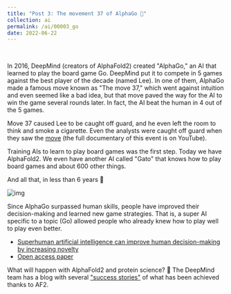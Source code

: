 ```yaml
---
title: "Post 3: The movement 37 of AlphaGo 🧐"
collection: ai
permalink: /ai/00003_go
date: 2022-06-22
---
```


&nbsp;

In 2016, DeepMind (creators of AlphaFold2) created "AlphaGo," an AI that learned to play the board game Go. DeepMind put it to compete in 5 games against the best player of the decade (named Lee). In one of them, AlphaGo made a famous move known as "The move 37," which went against intuition and even seemed like a bad idea, but that move paved the way for the AI to win the game several rounds later. In fact, the AI beat the human in 4 out of the 5 games.

Move 37 caused Lee to be caught off guard, and he even left the room to think and smoke a cigarette. Even the analysts were caught off guard when they saw the [move](https://youtu.be/eN5fhx58_-4?t=37) (the full documentary of this event is on YouTube).

Training AIs to learn to play board games was the first step. Today we have AlphaFold2. We even have another AI called "Gato" that knows how to play board games and about 600 other things.

And all that, in less than 6 years 😬

![img](/images/ai/00003_go.jpg)

Since AlphaGo surpassed human skills, people have improved their decision-making and learned new game strategies. That is, a super AI specific to a topic (Go) allowed people who already knew how to play well to play even better.

* [Superhuman artificial intelligence can improve human decision-making by increasing novelty](https://www.pnas.org/doi/10.1073/pnas.2214840120)
* [Open access paper](https://osf.io/xpf3q/)

What will happen with AlphaFold2 and protein science? 🤔 The DeepMind team has a blog with several [ "success stories"](https://unfolded.deepmind.com/) of what has been achieved thanks to AF2.




